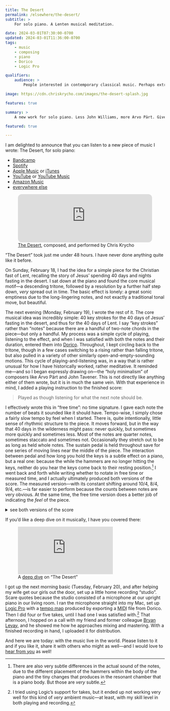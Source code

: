 ```yaml
---
title: The Desert
permalink: /elsewhere/the-desert/
subtitle: >
    For solo piano. A Lenten musical meditation.

date: 2024-03-01T07:30:00-0700
updated: 2024-03-01T11:36:00-0700
tags:
    - music
    - composing
    - piano
    - Dorico
    - Logic Pro

qualifiers:
    audience: >
        People interested in contemporary classical music. Perhaps extra interesting if you are curious about the compositional process.

image: https://cdn.chriskrycho.com/images/the-desert-splash.jpg

features: true

summary: >
    A new work for solo piano. Less John Williams, more Arvo Pärt. Give it a listen!

featured: true

---
```


I am delighted to announce that you can listen to a new piece of music I wrote: The Desert, for solo piano:

- [Bandcamp][b]
- [Spotify][s]
- [Apple Music][apple] or [iTunes][it]
- [YouTube][yt] or [YouTube Music][ytm]
- [Amazon Music][am]
- [everywhere else][sw]

[b]: https://chriskrycho.bandcamp.com/track/the-desert
[s]: https://open.spotify.com/track/2jrOKyTyvgGGJi7faqgUVx
[apple]: https://music.apple.com/us/album/the-desert-single/1731401721
[it]: https://music.apple.com/au/album/the-desert/1731401721?i=1731401722&app=itunes
[yt]: https://www.youtube.com/watch?v=CpzJO8BO64o
[ytm]: https://music.youtube.com/watch?v=CpzJO8BO64o
[am]: https://music.amazon.com/albums/B0CVMWZGKG?trackAsin=B0CVN3NM94
[sw]: https://songwhip.com/chriskrycho/the-desert

<figure class='embed'>

<div class='embed__wrapper'>

<iframe class='embed__content' style="border-radius:12px" src="https://open.spotify.com/embed/track/2jrOKyTyvgGGJi7faqgUVx?utm_source=generator" width="100%" height="152" frameBorder="0" allowfullscreen="" allow="autoplay; clipboard-write; encrypted-media; fullscreen; picture-in-picture" loading="lazy"></iframe>

</div>

<figcaption><a href="https://open.spotify.com/track/2jrOKyTyvgGGJi7faqgUVx">The Desert</a>, composed, and performed by Chris Krycho</figcaption>

</figure>

“The Desert” took just me under 48 hours. I have never done anything quite like it before.

On Sunday, February 18, I had the idea for a simple piece for the Christian fast of Lent, recalling the story of Jesus’ spending 40 days and nights fasting in the desert. I sat down at the piano and found the core musical motif—a descending tritone, followed by a resolution by a further half step down, *very* spread out in time. The basic effect is lonely: a great sonic emptiness due to the long-lingering notes, and not exactly a traditional tonal move, but beautiful.

The next evening (Monday, February 19), I wrote the rest of it. The core musical idea was incredibly simple: 40 key strokes for the 40 days of Jesus’ fasting in the desert, and thus for the 40 days of Lent. I say “key strokes” rather than “notes” because there are a handful of two-note chords in the piece—but only a handful. My process was a simple cycle of playing, listening to the effect, and when I was satisfied with both the notes and their duration, entered them into [Dorico][dorico]. Throughout, I kept circling back to the tritone, though in a few cases switching to a rising rather than falling tritone, but also pulled in a variety of other similarly open-and-empty-sounding motions. This cycle of playing-and-listening was, in a way that is rather unusual for how I have historically worked, rather meditative. It reminded me—and so I began expressly drawing on—the “holy minimalism” of composers like Arvo Pärt and John Tavener. This is not directly like anything either of them wrote, but it is in much the same vein. With that experience in mind, I added a playing instruction to the finished score:

> Played as though listening for what the next note should be.

[dorico]: https://www.steinberg.net/dorico/

I effectively wrote this in “free time”: no time signature. I gave each note the number of beats it sounded like it should have. Tempo-wise, I simply chose a fairly slow tempo by feel when I started. There is, quite intentionally, little sense of rhythmic structure to the piece. It moves forward, but in the way that 40 days in the wilderness might pass: never quickly, but sometimes more quickly and sometimes less. Most of the notes are quarter notes, sometimes staccato and sometimes not. Occasionally they stretch out to be as long as held whole notes. The sustain pedal is held throughout save for one series of moving lines near the middle of the piece. The interaction between pedal and how long you hold the keys is a subtle effect on a piano, but a real one: because the while the hammers are no longer hitting the keys, neither do you hear the keys come back to their resting position.[^subtle] I went back and forth while writing whether to notate in free time or measured time, and I actually ultimately produced both versions of the score. The measured version—with its constant shifting around 10/4, 8/4, 9/4, etc.—is far easier to perform because the counts between notes are very obvious. At the same time, the free time version does a better job of indicating the *feel* of the piece.

<details><summary>see both versions of the score</summary>

(Just so we are extra clear, since I cannot stop you from downloading these <abbr title="portable document format">PDF</abbr>s: you are free to play the piece for friends and family yourself. You are *not* free to perform it for money, or record it without sub-licensing it from me. However, if you would like to do either, get in touch and I will be happy to work something out!)

<figure>
<object class="pdf" type="application/pdf" data="https://cdn.chriskrycho.com/music/desert/The%20Desert%20(measured).pdf">
</object>
<figcaption>The Desert, measured time</figcaption>
</figure>

<figure>
<object class="pdf" type="application/pdf" data="https://cdn.chriskrycho.com/music/desert/The%20Desert%20(free%20time).pdf">
</object>
<figcaption>The Desert, free time</figcaption>
</figure>

</details>

If you’d like a deep dive on it musically, I have you covered there:

<figure class='embed'>
<div class='embed__wrapper'>
<iframe class='embed__content' src='https://www.youtube.com/embed/iMx5Lb4JPL0' title="YouTube video player" frameborder="0" allow="accelerometer; autoplay; clipboard-write; encrypted-media; gyroscope; picture-in-picture; web-share" allowfullscreen></iframe>
</div>

<figcaption>A <a href="https://www.youtube.com/watch?v=iMx5Lb4JPL0">deep dive</a> on “The Desert”</figcaption>

</figure>

I got up the next morning basic (Tuesday, February 20), and after helping my wife get our girls out the door, set up a little home recording “studio”. Scare quotes because the studio consisted of a microphone at our upright piano in our living room. I ran the microphone straight into my Mac, set up [Logic Pro][logic] with a [tempo map][tm] produced by exporting a <abbr title="musical instrument digital interface">MIDI</abbr> file from Dorico. Then I did four or five takes, until I had one I was satisfied with.[^logic-takes] That afternoon, I hopped on a call with my friend and former colleague [Bryan Levay][bryan], and he showed me how he approaches mixing and mastering. With a finished recording in hand, I uploaded it for distribution.

[logic]: https://www.apple.com/logic-pro/
[tm]: https://en.wikipedia.org/wiki/Tempo_map
[bryan]: http://bryanlevay.com

And here we are today: with the music live in the world. Please listen to it and if you like it, share it with others who might as well—and I would love to [hear from you][email-me] as well!

[email-me]: mailto:hello@chriskrycho.com?subject="The%20Desert"

[^subtle]: There are also very subtle differences in the actual sound of the notes, due to the different placement of the hammers within the body of the piano and the tiny changes that produces in the resonant chamber that is a piano body. But those are *very* subtle.

[^logic-takes]: I tried using Logic’s support for takes, but it ended up not working very well for this kind of *very* ambient music—at least, with my skill level in both playing and recording.
